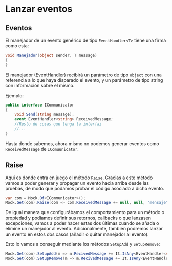 # Lanzar eventos

## Eventos

El manejador de un evento genérico de tipo `EventHandler<T>` tiene una firma como esta:

```cs
void Manejador(object sender, T message)
{
}
```

El manejador (EventHandler) recibirá un parámetro de tipo `object` con una referencia a lo que haya disparado el evento, y un parámetro de tipo string con información sobre el mismo.

Ejemplo:

```cs
public interface ICommunicator
{
    void Send(string message);
    event EventHandler<string> ReceivedMessage;
    //Resto de cosas que tenga la interfaz
    //...
}
```

Hasta donde sabemos, ahora mismo no podemos generar eventos como  `ReceivedMessage` de `IComuunicator`.

## Raise

Aquí es donde entra en juego el método `Raise`. Gracias a este método vamos a poder generar y propagar un evento hacia arriba desde las pruebas, de modo que podamos probar el código asociado a dicho evento.

```cs
var com = Mock.Of<ICommunicator>();
Mock.Get(com).Raise(com => com.ReceivedMessage += null, null, "mensaje");
```

De igual manera que configurábamos el comportamiento para un método o propiedad y podíamos definir sus retornos, callbacks o que lanzasen excepciones, vamos a poder hacer estas dos últimas cuando se añada o elimine un manejador al evento. Adicionalmente, también podremos lanzar un evento en estos dos casos (añadir o quitar manejador al evento).

Esto lo vamos a conseguir mediante los métodos `SetupAdd` y `SetupRemove`:

```cs
Mock.Get(com).SetupAdd(m => m.RecivedMessage += It.IsAny<EventHandler<string>>()).Callback(() => Console.WriteLine("Added"));
Mock.Get(com).SetupRemove(m => m.RecivedMessage += It.IsAny<EventHandler<string>>()).Callback(() => Console.WriteLine("Removed"));
```
